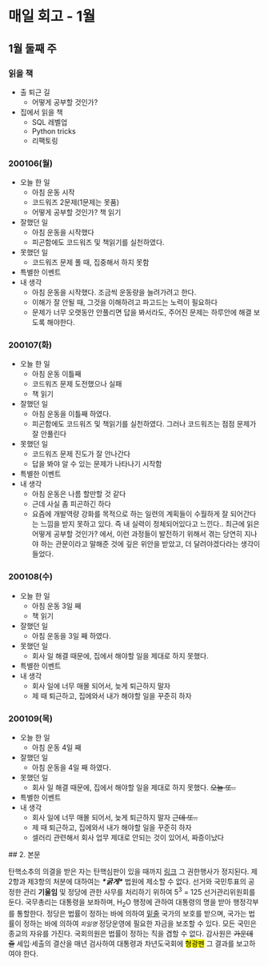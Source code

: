 # 매일 회고 - 1월



## 1월 둘째 주

### 읽을 책

* 출 퇴근 길
  * 어떻게 공부할 것인가?
* 집에서 읽을 책
  * SQL 레벨업
  * Python tricks
  * 리팩토링



### 200106(월)

* 오늘 한 일
  * 아침 운동 시작
  * 코드워즈 2문제(1문제는 못품)
  * 어떻게 공부할 것인가? 책 읽기
* 잘했던 일
  * 아침 운동을 시작했다
  * 피곤함에도 코드워즈 및 책읽기를 실천하였다.
* 못했던 일
  * 코드워즈 문제 풀 때, 집중해서 하지 못함
* 특별한 이벤트
* 내 생각
  * 아침 운동을 시작했다. 조금씩 운동량을 늘려가려고 한다.
  * 이해가 잘 안될 때, 그것을 이해하려고 파고드는 노력이 필요하다
  * 문제가 너무 오랫동안 안풀리면 답을 봐서라도, 주어진 문제는 하루안에 해결 보도록 해야한다.



### 200107(화)

* 오늘 한 일
  * 아침 운동 이틀째
  * 코드워즈 문제 도전했으나 실패
  * 책 읽기
* 잘했던 일
  * 아침 운동을 이틀째 하였다.
  * 피곤함에도 코드워즈 및 책읽기를 실천하였다. 그러나 코드워즈는 점점 문제가 잘 안풀린다
* 못했던 일
  * 코드워즈 문제 진도가 잘 안나간다
  * 답을 봐야 알 수 있는 문제가 나타나기 시작함
* 특별한 이벤트
* 내 생각
  * 아침 운동은 나름 할만할 것 같다
  * 근데 사실 좀 피곤하긴 하다
  * 요즘에 개발역량 강화를 목적으로 하는 일련의 계획들이 수월하게 잘 되어간다는 느낌을 받지 못하고 있다. 즉 내 실력이 정체되어있다고 느낀다.. 최근에 읽은 어떻게 공부할 것인가? 에서, 이런 과정들이 발전하기 위해서 겪는 당연히 지나야 하는 관문이라고 말해준 것에 깊은 위안을 받았고, 더 달려야겠다라는 생각이 들었다.



### 200108(수)

* 오늘 한 일
  * 아침 운동 3일 째
  * 책 읽기
* 잘했던 일
  * 아침 운동을 3일 째 하였다.
* 못했던 일
  * 회사 일 해결 때문에, 집에서 해야할 일을 제대로 하지 못했다.
* 특별한 이벤트
* 내 생각
  * 회사 일에 너무 매몰 되어서, 늦게 퇴근하지 말자
  * 제 때 퇴근하고, 집에와서 내가 해야할 일을 꾸준히 하자





### 200109(목)

* 오늘 한 일
  * 아침 운동 4일 째
* 잘했던 일
  * 아침 운동을 4일 째 하였다.
* 못했던 일
  * 회사 일 해결 때문에, 집에서 해야할 일을 제대로 하지 못했다. ~~오늘 또..~~
* 특별한 이벤트
* 내 생각
  * 회사 일에 너무 매몰 되어서, 늦게 퇴근하지 말자 ~~근데 또..~~
  * 제 때 퇴근하고, 집에와서 내가 해야할 일을 꾸준히 하자
  * 셀러리 관련해서 회사 업무 제대로 안되는 것이 있어서, 짜증이났다





\## 2. 본문 



탄핵소추의 의결을 받은 자는 탄핵심판이 있을 때까지 [링크](#) 그 권한행사가 정지된다. 제2항과 제3항의 처분에 대하여는 ***\*굵게\**** 법원에 제소할 수 없다. 선거와 국민투표의 공정한 관리 **기울임** 및 정당에 관한 사무를 처리하기 위하여 5<sup>3</sup> = 125 선거관리위원회를 둔다. 국무총리는 대통령을 보좌하며, H<sub>2</sub>O 행정에 관하여 대통령의 명을 받아 행정각부를 통할한다. 정당은 법률이 정하는 바에 의하여 <u>밑줄</u> 국가의 보호를 받으며, 국가는 법률이 정하는 바에 의하여 *`파일명`* 정당운영에 필요한 자금을 보조할 수 있다. 모든 국민은 종교의 자유를 가진다. 국회의원은 법률이 정하는 직을 겸할 수 없다. 감사원은 <del>가운데 줄</del> 세입·세출의 결산을 매년 검사하여 대통령과 차년도국회에 <mark>형광펜</mark> 그 결과를 보고하여야 한다.